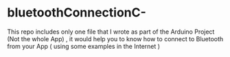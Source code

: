 # bluetoothConnectionC-

This repo includes only one file that I wrote as part of the Arduino Project (Not the whole App) , it would help you to know how to connect to Bluetooth from your App ( using some examples in the Internet )
